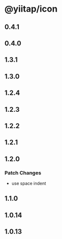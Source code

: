 # @yiitap/icon

## 0.4.1

## 0.4.0

## 1.3.1

## 1.3.0

## 1.2.4

## 1.2.3

## 1.2.2

## 1.2.1

## 1.2.0

### Patch Changes

- use space indent

## 1.1.0

## 1.0.14

## 1.0.13
